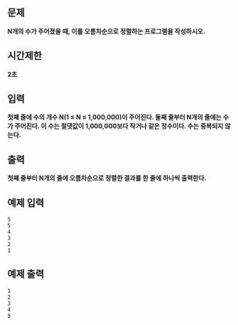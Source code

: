 ## 문제

**N개의 수가 주어졌을 때, 이를 오름차순으로 정렬하는 프로그램을 작성하시오.**

## 시간제한

**2초**

## 입력

**첫째 줄에 수의 개수 N(1 ≤ N ≤ 1,000,000)이 주어진다. 둘째 줄부터 N개의 줄에는 수가 주어진다. 이 수는 절댓값이 1,000,000보다 작거나 같은 정수이다. 수는 중복되지 않는다.**

## 출력

**첫째 줄부터 N개의 줄에 오름차순으로 정렬한 결과를 한 줄에 하나씩 출력한다.**

## 예제 입력

```
5
5
4
3
2
1
```

## 예제 출력

```
1
2
3
4
5

```

